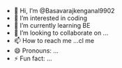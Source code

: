 - 👋 Hi, I’m @Basavarajkenganal9902
- 👀 I’m interested in coding
- 🌱 I’m currently learning BE
- 💞️ I’m looking to collaborate on ...
- 📫 How to reach me ...cl me
- 😄 Pronouns: ...
- ⚡ Fun fact: ...

<!---
Basavarajkenganal9902/Basavarajkenganal9902 is a ✨ special ✨ repository because its `README.md` (this file) appears on your GitHub profile.
You can click the Preview link to take a look at your changes.
--->

